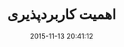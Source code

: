 ---
layout: post
title: "اهمیت کاربردپذیری"
date: 2015-11-13 20:41:12
section: article
tags: usability ux
link: "http://navid.kashani.ir/797/%D8%A7%D9%87%D9%85%DB%8C%D8%AA-%DA%A9%D8%A7%D8%B1%D8%A8%D8%B1%D8%AF%D9%BE%D8%B0%DB%8C%D8%B1%DB%8C/"
user: "نوید کاشانی"
user_link: "http://navid.kashani.ir/"
---